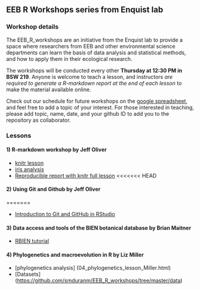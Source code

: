 ## EEB R Workshops series from Enquist lab

### Workshop details

The EEB_R_workshops are an initiative from the Enquist lab to provide a space where researchers from EEB and other environmental science departments can learn the basis of data analysis and statistical methods, and how to apply them in their ecological research. 

The workshops will be conducted every other **Thursday at 12:30 PM in BSW 219**. Anyone is welcome to teach a lesson, and instructors _are required to generate a R-markdown report at the end of each lesson_ to make the material available online.

Check out our schedule for future workshops on the [google spreadsheet](https://docs.google.com/spreadsheets/d/1NEVwklU-p2PtpfvUgVEKCb84Lhw-l7pqHVbj4rsy2uI/edit#gid=0), and feel free to add a topic of your interest. For those interested in teaching, please add topic, name, date, and your github ID to add you to the repository as collaborator.

### Lessons

#### 1) R-markdown workshop by Jeff Oliver

+ [knitr lesson](00_knitr_lesson.html)
+ [iris analysis](01_iris_analysis.html)
+ [Reproducible report with knitr full lesson](https://jcoliver.github.io/learn-r/005-intro-knitr.html)
<<<<<<< HEAD

#### 2) Using Git and Github by Jeff Oliver
=======

+ [Introduction to Git and GitHub in RStudio](02_github-intro.html)

#### 3) Data access and tools of the BIEN botanical database by Brian Maitner

+ [RBIEN tutorial](RBIEN_tutorial.html)

#### 4) Phylogenetics and macroevolution in R by Liz Miller

+ [phylogenetics analysis] (04_phylogenetics_lesson_Miller.html)
+ [Datasets] (https://github.com/smduranm/EEB_R_workshops/tree/master/data)
 




